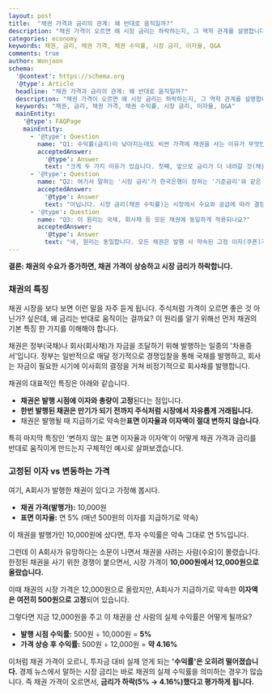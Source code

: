 ```yaml
---
layout: post
title:  "채권 가격과 금리의 관계: 왜 반대로 움직일까?"
description: "채권 가격이 오르면 왜 시장 금리는 하락하는지, 그 역학 관계를 설명합니다."
categories: economy
keywords: 채권, 금리, 채권 가격, 채권 수익률, 시장 금리, 이자율, Q&A
comments: true
author: Wonjoon
schema:
  '@context': https://schema.org
  '@type': Article
  headline: "채권 가격과 금리의 관계: 왜 반대로 움직일까?"
  description: "채권 가격이 오르면 왜 시장 금리는 하락하는지, 그 역학 관계를 설명합니다."
  keywords: "채권, 금리, 채권 가격, 채권 수익률, 시장 금리, 이자율, Q&A"
  mainEntity:
    '@type': FAQPage
    mainEntity:
      - '@type': Question
        name: "Q1: 수익률(금리)이 낮아지는데도 비싼 가격에 채권을 사는 이유가 무엇인가요?"
        acceptedAnswer:
          '@type': Answer
          text: "크게 두 가지 이유가 있습니다. 첫째, 앞으로 금리가 더 내려갈 것(채권 가격은 더 오를 것)이라 예상하고 시세차익을 노리는 경우입니다. 둘째, 은행 예금 등 다른 투자처의 금리가 더 낮아, 비싸진 채권의 수익률이 여전히 상대적으로 매력적일 수 있기 때문입니다."
      - '@type': Question
        name: "Q2: 여기서 말하는 '시장 금리'가 한국은행이 정하는 '기준금리'와 같은 건가요?"
        acceptedAnswer:
          '@type': Answer
          text: "아닙니다. 시장 금리(채권 수익률)는 시장에서 수요와 공급에 따라 결정되며, 기준금리는 중앙은행이 정책적으로 결정합니다. 다만, 기준금리는 모든 금리의 기준점 역할을 하므로, 기준금리가 변하면 시장 금리도 대체로 같은 방향으로 움직이는 강한 연관성이 있습니다."
      - '@type': Question
        name: "Q3: 이 원리는 국채, 회사채 등 모든 채권에 동일하게 적용되나요?"
        acceptedAnswer:
          '@type': Answer
          text: "네, 원리는 동일합니다. 모든 채권은 발행 시 약속된 고정 이자(쿠폰)가 있고, 시장에서 가격이 변동하기 때문입니다. 국채, 회사채, 은행채 등 종류와 상관없이 '채권 가격 상승 = 시장 금리(수익률) 하락' 공식은 동일하게 적용됩니다."
---
```


**결론: 채권의 수요가 증가하면, 채권 가격이 상승하고 시장 금리가 하락합니다.**

### 채권의 특징

채권 시장을 보다 보면 이런 말을 자주 듣게 됩니다. 주식처럼 가격이 오르면 좋은 것 아닌가? 싶은데, 왜 금리는 반대로 움직이는 걸까요? 이 원리를 알기 위해선 먼저 채권의 기본 특징 한 가지를 이해해야 합니다. 


채권은 정부(국채)나 회사(회사채)가 자금을 조달하기 위해 발행하는 일종의 '차용증서'입니다. 정부는 일반적으로 매달 정기적으로 경쟁입찰을 통해 국채를 발행하고, 회사는 자금이 필요한 시기에 이사회의 결정을 거쳐 비정기적으로 회사채를 발행합니다. 

채권의 대표적인 특징은 아래와 같습니다.

- **채권은 발행 시점에 이자와 총량이 고정**된다는 점입니다.
- **한번 발행된 채권은 만기가 되기 전까지 주식처럼 시장에서 자유롭게 거래됩니다.**
- 채권은 발행될 때 지급하기로 약속한**표면 이자율과 이자액이 절대 변하지 않습니다**.

특히 마지막 특징인 '변하지 않는 표면 이자율과 이자액'이 어떻게 채권 가격과 금리를 반대로 움직이게 만드는지 구체적인 예시로 살펴보겠습니다.

### 고정된 이자 vs 변동하는 가격

여기, A회사가 발행한 채권이 있다고 가정해 봅시다.

- **채권 가격(발행가):** 10,000원
- **표면 이자율:** 연 5% (매년 500원의 이자를 지급하기로 약속)

이 채권을 발행가인 10,000원에 샀다면, 투자 수익률은 약속 그대로 연 5%입니다.

그런데 이 A회사가 유망하다는 소문이 나면서 채권을 사려는 사람(수요)이 몰렸습니다. 한정된 채권을 사기 위한 경쟁이 붙으면서, 시장 가격이 **10,000원에서 12,000원으로 올랐습니다.**

이때 채권의 시장 가격은 12,000원으로 올랐지만, A회사가 지급하기로 약속한 **이자액은 여전히 500원으로 고정**되어 있습니다. 

그렇다면 지금 12,000원을 주고 이 채권을 산 사람의 실제 수익률은 어떻게 될까요?

- **발행 시점 수익률:** 500원 ÷ 10,000원 = **5%**
- **가격 상승 후 수익률:** 500원 ÷ 12,000원 = **약 4.16%**

이처럼 채권 가격이 오르니, 투자금 대비 실제 얻게 되는 **'수익률'은 오히려 떨어졌습니다.** 경제 뉴스에서 말하는 시장 금리는 바로 채권의 실제 수익률을 의미하는 경우가 많습니다. 즉 채권 가격이 오르면서, **금리가 하락(5% → 4.16%)했다고 평가하게 됩니다.**
